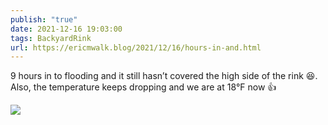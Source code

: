```yaml
---
publish: "true"
date: 2021-12-16 19:03:00
tags: BackyardRink
url: https://ericmwalk.blog/2021/12/16/hours-in-and.html
---
```


9 hours in to flooding and it still hasn’t covered the high side of the rink 😆.  Also, the temperature keeps dropping and we are at 18°F now 👍

![](https://ericmwalk.blog/uploads/2021/615e52f6ff.jpg)